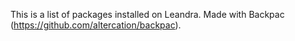 This is a list of packages installed on Leandra.  Made with Backpac
(https://github.com/altercation/backpac).
